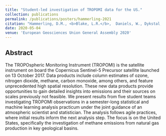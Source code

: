 ```yaml
---
title: "Student-led investigation of TROPOMI data for the US."
collection: publications
permalink: /publications/posters/hammerling-2021
citation: "Hammerling, D.M., <b>Blake, L.R.</b>,  Daniels, W., Dykstal, A., and Crowell, S.: <i>&quot;Student-led investigation of TROPOMI data for the US.&quot;</i>, Poster, European Geosciences Union General Assembly 2020, DOI: <a href='https://doi.org/10.5194/egusphere-egu2020-22133'>https://doi.org/10.5194/egusphere-egu2020-22133</a>, 2020."
date: 2020-05-04
venue: 'European Geosciences Union General Assembly 2020'
---
```


## Abstract
The TROPOspheric Monitoring Instrument (TROPOMI) is the satellite instrument on board the Copernicus Sentinel-5 Precursor satellite launched on 13 October 2017.  Data products include column estimates of ozone, nitrogen dioxide, methane, carbon monoxide, among others, and feature unprecedented high spatial resolution. These new data products provide opportunities to gain detailed insights into emissions and their sources on scales previously not feasible. We present results from five student teams investigating TROPOMI observations in a semester-long statistical and machine learning analysis practicum under the joint guidance of an atmospheric scientist and statistician. The analysis follows agile practices, where initial results inform the next analysis step. The focus is on the United States, specifically the investigation of methane emissions from natural gas production in key geological basins.
